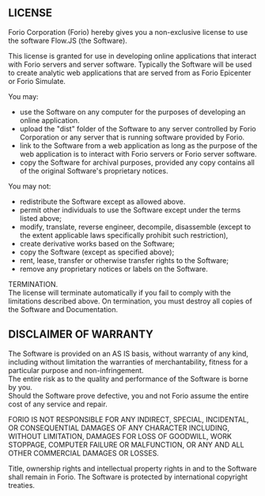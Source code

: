 LICENSE 
-------

Forio Corporation (Forio) hereby gives you a non-exclusive license to use the software Flow.JS (the Software). 

This license is granted for use in developing online applications that interact with Forio servers and server software.  Typically the Software will be used to create analytic web applications that are served from as Forio Epicenter or Forio Simulate.   
 
You may:  
- use the Software on any computer for the purposes of developing an online application.
- upload the "dist" folder of the Software to any server controlled by Forio Corporation or any server that is running software provided by Forio.
- link to the Software from a web application as long as the purpose of the web application is to interact with Forio servers or Forio server software.
- copy the Software for archival purposes, provided any copy contains all of the original Software's proprietary notices.  
 
You may not:  
- redistribute the Software except as allowed above.
- permit other individuals to use the Software except under the terms listed above;  
- modify, translate, reverse engineer, decompile, disassemble (except to the extent applicable laws specifically prohibit such restriction),  
- create derivative works based on the Software;  
- copy the Software (except as specified above);  
- rent, lease, transfer or otherwise transfer rights to the Software;  
- remove any proprietary notices or labels on the Software.  
 
TERMINATION.  
The license will terminate automatically if you fail to comply with the limitations described above. On termination, you must destroy all copies of the Software and Documentation.  
 
 
DISCLAIMER OF WARRANTY  
--------------------------------------------- 
The Software is provided on an AS IS basis, without warranty of any kind, including without limitation the warranties of merchantability, fitness for a particular purpose and non-infringement.  
The entire risk as to the quality and performance of the Software is borne by you.  
Should the Software prove defective, you and not Forio assume the entire cost of any service and repair.  
 
FORIO IS NOT RESPONSIBLE FOR ANY INDIRECT, SPECIAL, INCIDENTAL, OR CONSEQUENTIAL DAMAGES OF ANY CHARACTER INCLUDING, WITHOUT LIMITATION, DAMAGES FOR LOSS OF GOODWILL, WORK STOPPAGE, COMPUTER FAILURE OR MALFUNCTION, OR ANY AND ALL OTHER COMMERCIAL DAMAGES OR LOSSES.  
 
Title, ownership rights and intellectual property rights in and to the Software shall remain in Forio. The Software is protected by international copyright treaties.  
